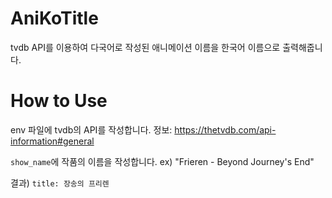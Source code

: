 # AniKoTitle
tvdb API를 이용하여 다국어로 작성된 애니메이션 이름을 한국어 이름으로 출력해줍니다.


# How to Use
env 파일에 tvdb의 API를 작성합니다.
정보: https://thetvdb.com/api-information#general

`show_name`에 작품의 이름을 작성합니다.
ex) "Frieren - Beyond Journey's End"

결과)
`title: 장송의 프리렌`
